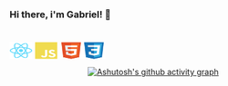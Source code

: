 ### Hi there, i'm Gabriel! 👋
 #
 <img align="center" alt="React" height="30" width="40" src="https://raw.githubusercontent.com/devicons/devicon/master/icons/react/react-original.svg">  <img align="center" alt="Js" height="30" width="40" src="https://raw.githubusercontent.com/devicons/devicon/master/icons/javascript/javascript-plain.svg"> <img align="center" alt="HTML" height="30" width="40" src="https://raw.githubusercontent.com/devicons/devicon/master/icons/html5/html5-original.svg"><img align="center" alt="CSS" height="30" width="40" src="https://raw.githubusercontent.com/devicons/devicon/master/icons/css3/css3-original.svg">
 
 <div align="center">

[![Ashutosh's github activity graph](https://github-readme-activity-graph.cyclic.app/graph?username=GabrielRochaCab&bg_color=0d1117&color=00bfff&line=0ed88a&point=dbdbdb&area=true&hide_border=true)](https://github.com/ashutosh00710/github-readme-activity-graph)
  #
</div>
  

